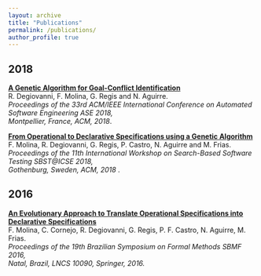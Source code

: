 ```yaml
---
layout: archive
title: "Publications"
permalink: /publications/
author_profile: true
---
```


## 2018
<b>[A Genetic Algorithm for Goal-Conflict Identification](http://facumolina.github.io/files/LearningGoalConflicts.pdf)</b><br>
R. Degiovanni, F. Molina, G. Regis and N. Aguirre. <br>
<i>Proceedings of the 33rd ACM/IEEE International Conference on Automated Software Engineering ASE 2018,<br>
Montpellier, France, ACM, 2018</i>.


<b>[From Operational to Declarative Specifications using a Genetic Algorithm](http://facumolina.github.io/files/ga-spec-learning-catalogue.pdf)</b><br> 
F. Molina, R. Degiovanni, G. Regis, P. Castro, N. Aguirre and M. Frias. <br>
<i>Proceedings of the 11th International Workshop on Search-Based Software Testing SBST@ICSE 2018, <br>
Gothenburg, Sweden, ACM, 2018</i> .	

## 2016
<b>[An Evolutionary Approach to Translate Operational Specifications into Declarative Specifications](http://facumolina.github.io/files/alloy-learning.pdf)</b> <br> 
F. Molina, C. Cornejo, R. Degiovanni, G. Regis, P. F. Castro, N. Aguirre, M. Frias. <br>
<i>Proceedings of the 19th Brazilian Symposium on Formal Methods SBMF 2016, <br>
Natal, Brazil, LNCS 10090, Springer, 2016.</i>